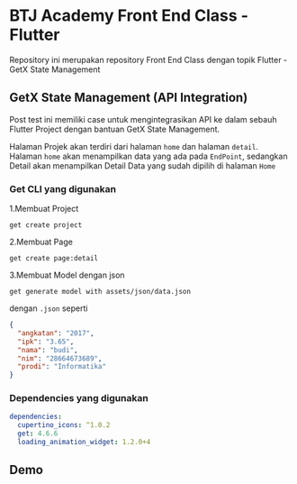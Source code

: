 # BTJ Academy Front End Class - Flutter

Repository ini merupakan repository Front End Class dengan topik Flutter - GetX State Management

## GetX State Management (API Integration)

Post test ini memiliki case untuk mengintegrasikan API ke dalam sebauh Flutter Project dengan bantuan GetX State Management.

Halaman Projek akan terdiri dari halaman `home` dan halaman `detail`. Halaman `home` akan menampilkan data yang ada pada `EndPoint`, sedangkan Detail akan menampilkan Detail Data yang sudah dipilih di halaman `Home`

### Get CLI yang digunakan

1.Membuat Project

```CMD
get create project
```

2.Membuat Page

```CMD
get create page:detail
```

3.Membuat Model dengan json

```CMD
get generate model with assets/json/data.json
```

dengan `.json` seperti

```JSON
{
  "angkatan": "2017",
  "ipk": "3.65",
  "nama": "budi",
  "nim": "28664673689",
  "prodi": "Informatika"
}
```

### Dependencies yang digunakan

```YAML
dependencies:
  cupertino_icons: ^1.0.2
  get: 4.6.6
  loading_animation_widget: 1.2.0+4
```

## Demo
